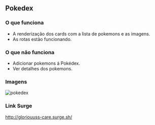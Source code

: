 ## Pokedex

### O que funciona

- A renderização dos cards com a lista de pokemons e as imagens.
- As rotas estão funcionando.


### O que não funciona

- Adicionar pokemons á Pokédex.
- Ver detalhes dos pokemons.

### Imagens

![pokedex](https://user-images.githubusercontent.com/85263053/131185873-dcd311cf-6cd9-46c2-98c1-e1b7008f3877.png)


### Link Surge

http://gloriouuss-care.surge.sh/

